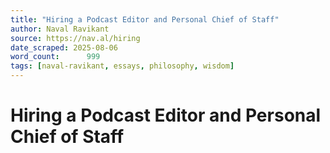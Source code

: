 ```yaml
---
title: "Hiring a Podcast Editor and Personal Chief of Staff"
author: Naval Ravikant
source: https://nav.al/hiring
date_scraped: 2025-08-06
word_count:      999
tags: [naval-ravikant, essays, philosophy, wisdom]
---
```


# Hiring a Podcast Editor and Personal Chief of Staff

